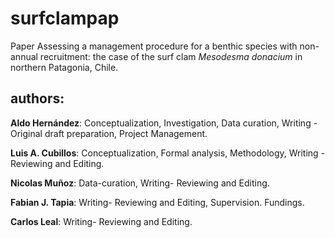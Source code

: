 # surfclampap

Paper Assessing a management procedure for a benthic species with non-annual recruitment: the case of the surf clam _Mesodesma donacium_ in northern Patagonia, Chile. 

## authors:

**Aldo Hernández**: Conceptualization, Investigation, Data curation, Writing - Original draft preparation, Project Management.

**Luis A. Cubillos**: Conceptualization, Formal analysis, Methodology, Writing - Reviewing and Editing.

**Nicolas Muñoz**: Data-curation, Writing- Reviewing and Editing.

**Fabian J. Tapia**: Writing- Reviewing and Editing, Supervision. Fundings.

**Carlos Leal**: Writing- Reviewing and Editing.
